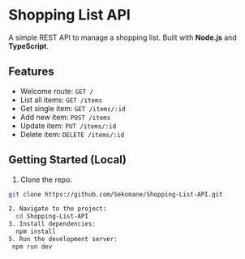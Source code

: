 # Shopping List API

A simple REST API to manage a shopping list. Built with **Node.js** and **TypeScript**.

## Features

- Welcome route: `GET /`
- List all items: `GET /items`
- Get single item: `GET /items/:id`
- Add new item: `POST /items`
- Update item: `PUT /items/:id`
- Delete item: `DELETE /items/:id`

## Getting Started (Local)

1. Clone the repo:
```bash
git clone https://github.com/Sekomane/Shopping-List-API.git

2. Navigate to the project:
  cd Shopping-List-API
3. Install dependencies:
  npm install
5. Run the development server:
 npm run dev
